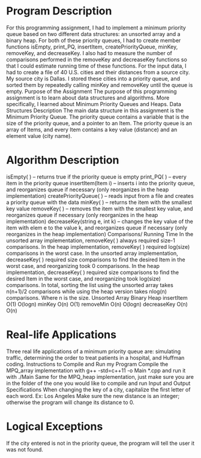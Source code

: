 # Program Description
For this programming assignment, I had to implement a minimum priority queue based on two different data structures: an unsorted array and a binary heap. For both of these priority queues, I had to create member functions isEmpty, print_PQ, insertItem, createPriorityQueue, minKey, removeKey, and decreaseKey. I also had to measure the number of comparisons performed in the removeKey and decreaseKey functions so that I could estimate running time of these functions.
For the input data, I had to create a file of 40 U.S. cities and their distances from a source city. My source city is Dallas. I stored these cities into a priority queue, and sorted them by repeatedly calling minKey and removeKey until the queue is empty.
Purpose of the Assignment
The purpose of this programming assignment is to learn about data structures and algorithms. More specifically, I learned about Minimum Priority Queues and Heaps.
Data Structures Description 
The main data structure in this assignment is the Minimum Priority Queue. The priority queue contains a variable that is the size of the priority queue, and a pointer to an Item. The priority queue is an array of Items, and every Item contains a key value (distance) and an element value (city name).


# Algorithm Description
isEmpty( ) – returns true if the priority queue is empty
print_PQ( ) – every item in the priority queue
insertItem(Item i) – inserts i into the priority queue, and reorganizes queue if necessary (only reorganizes in the heap implementation)
createPriorityQueue( ) – reads input from a file and creates a priority queue with the data
minKey( ) – returns the item with the smallest key value
removeKey( ) – removes the item with the smallest key value, and reorganizes queue if necessary (only reorganizes in the heap implementation)
decreaseKey(string e, int k) – changes the key value of the item with elem e to the value k, and reorganizes queue if necessary (only reorganizes in the heap implementation)
Comparisons/ Running Time
In the unsorted array implementation, removeKey( ) always required size-1 comparisons.
In the heap implementation, removeKey( ) required log(size) comparisons in the worst case.
In the unsorted array implementation, decreaseKey( ) required size comparisons to find the desired Item in the worst case, and reorganizing took 0 comparisons.
In the heap implementation, decreaseKey( ) required size comparisons to find the desired Item in the worst case, and reorganizing took log(size) comparisons.
In total, sorting the list using the unsorted array takes n(n+1)/2 comparisons while using the heap version takes nlog(n) comparisons. Where n is the size.
	Unsorted Array	Binary Heap
insertItem	O(1)	O(logn)
minKey	O(n)	O(1)
removeMin	O(n)	O(logn)
decreaseKey	O(n)	O(n)

# Real-life Applications
Three real life applications of a minimum priority queue are: simulating traffic, determining the order to treat patients in a hospital, and Huffman coding.
Instructions to Compile and Run my Program
Compile the MPQ_array implementation with g++ -std=c++11 -o Main *.cpp and run it with ./Main
Same for the MPQ_heap implementation, just make sure you are in the folder of the one you would like to compile and run
Input and Output Specifications When changing the key of a city, capitalize the first letter of each word. Ex: Los Angeles
Make sure the new distance is an integer; otherwise the program will change its distance to 0.

# Logical Exceptions
If the city entered is not in the priority queue, the program will tell the user it was not found.

